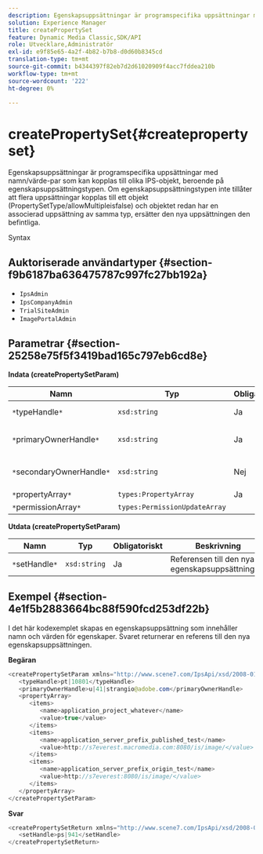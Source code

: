 ```yaml
---
description: Egenskapsuppsättningar är programspecifika uppsättningar med namn/värde-par som kan kopplas till olika IPS-objekt, beroende på egenskapsuppsättningstypen. Om egenskapsuppsättningstypen inte tillåter att flera uppsättningar kopplas till ett objekt (PropertySetType/allowMultipleisfalse) och objektet redan har en associerad uppsättning av samma typ, ersätter den nya uppsättningen den befintliga.
solution: Experience Manager
title: createPropertySet
feature: Dynamic Media Classic,SDK/API
role: Utvecklare,Administratör
exl-id: e9f85e65-4a2f-4b82-b7b8-d0d60b8345cd
translation-type: tm+mt
source-git-commit: b4344397f82eb7d2d61020909f4acc7fddea210b
workflow-type: tm+mt
source-wordcount: '222'
ht-degree: 0%

---
```


# createPropertySet{#createpropertyset}

Egenskapsuppsättningar är programspecifika uppsättningar med namn/värde-par som kan kopplas till olika IPS-objekt, beroende på egenskapsuppsättningstypen. Om egenskapsuppsättningstypen inte tillåter att flera uppsättningar kopplas till ett objekt (PropertySetType/allowMultipleisfalse) och objektet redan har en associerad uppsättning av samma typ, ersätter den nya uppsättningen den befintliga.

Syntax

## Auktoriserade användartyper {#section-f9b6187ba636475787c997fc27bb192a}

* `IpsAdmin`
* `IpsCompanyAdmin`
* `TrialSiteAdmin`
* `ImagePortalAdmin`

## Parametrar {#section-25258e75f5f3419bad165c797eb6cd8e}

**Indata (createPropertySetParam)**

| Namn | Typ | Obligatoriskt | Beskrivning |
|---|---|---|---|
| `*`typeHandle`*` | `xsd:string` | Ja | Referensen till egenskapsuppsättningstypen. |
| `*`primaryOwnerHandle`*` | `xsd:string` | Ja | Referensen till den primära ägaren av egenskapsuppsättningen. |
| `*`secondaryOwnerHandle`*` | `xsd:string` | Nej | Handtaget till den sekundära ägaren av egenskapsuppsättningen. |
| `*`propertyArray`*` | `types:PropertyArray` | Ja | Arrayen med egenskaper. |
| `*`permissionArray`*` | `types:PermissionUpdateArray` |  |  |

**Utdata (createPropertySetParam)**

| Namn | Typ | Obligatoriskt | Beskrivning |
|---|---|---|---|
| `*`setHandle`*` | `xsd:string` | Ja | Referensen till den nya egenskapsuppsättningen. |

## Exempel {#section-4e1f5b2883664bc88f590fcd253df22b}

I det här kodexemplet skapas en egenskapsuppsättning som innehåller namn och värden för egenskaper. Svaret returnerar en referens till den nya egenskapsuppsättningen.

**Begäran**

```java
<createPropertySetParam xmlns="http://www.scene7.com/IpsApi/xsd/2008-01-15">
   <typeHandle>pt|10801</typeHandle>
   <primaryOwnerHandle>u|41|strangio@adobe.com</primaryOwnerHandle>
   <propertyArray>
      <items>
         <name>application_project_whatever</name>
         <value>true</value>
      </items>
      <items>
         <name>application_server_prefix_published_test</name>
         <value>http://s7everest.macromedia.com:8080/is/image/</value>
      </items>
      <items>
         <name>application_server_prefix_origin_test</name>
         <value>http://s7everest:8080/is/image/</value>
      </items>
   </propertyArray>
</createPropertySetParam>
```

**Svar**

```java
<createPropertySetReturn xmlns="http://www.scene7.com/IpsApi/xsd/2008-01-15">
   <setHandle>ps|941</setHandle>
</createPropertySetReturn>
```
